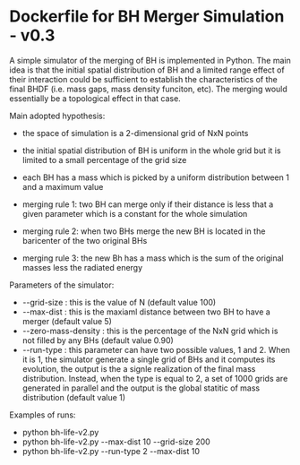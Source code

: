 # Dockerfile for BH Merger Simulation - v0.3
A simple simulator of the merging of BH is implemented in Python. The main idea is that the initial spatial distribution
of BH and a limited range effect of their interaction could be sufficient to establish the characteristics of the final BHDF
(i.e. mass gaps, mass density funciton, etc). The merging would essentially be a topological effect in that case.

Main adopted hypothesis:

* the space of simulation is a 2-dimensional grid of NxN points
* the initial spatial distribution of BH is uniform in the whole grid but it is limited to a small percentage of the grid size
* each BH has a mass which is picked by a uniform distribution between 1 and a maximum value

* merging rule 1: two BH can merge only if their distance is less that a given parameter which is a constant for the whole simulation
* merging rule 2: when two BHs merge the new BH is located in the baricenter of the two original BHs
* merging rule 3: the new Bh has a mass which is the sum of the original masses less the radiated energy


Parameters of the simulator:

* --grid-size : this is the value of N (default value 100)
* --max-dist  : this is the maxiaml distance between two BH to have a merger (default value 5)
* --zero-mass-density : this is the percentage of the NxN grid which is not filled by any BHs (default value 0.90)
* --run-type : this parameter can have two possible values, 1 and 2. When it is 1, the simulator generate a single grid of BHs and it computes its evolution, the output is the a signle realization of the final mass distribution. Instead, when the type is equal to 2, a set of 1000 grids are generated in parallel and the output is the global statitic of mass distribution (default value 1)

 
Examples of runs:

* python bh-life-v2.py
* python bh-life-v2.py --max-dist 10 --grid-size 200
* python bh-life-v2.py --run-type 2 --max-dist 10

